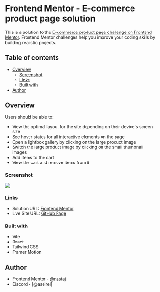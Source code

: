 # Frontend Mentor - E-commerce product page solution

This is a solution to the [E-commerce product page challenge on Frontend Mentor](https://www.frontendmentor.io/challenges/ecommerce-product-page-UPsZ9MJp6). Frontend Mentor challenges help you improve your coding skills by building realistic projects.

## Table of contents

- [Overview](#overview)
  - [Screenshot](#screenshot)
  - [Links](#links)
  - [Built with](#built-with)
- [Author](#author)

## Overview

Users should be able to:

- View the optimal layout for the site depending on their device's screen size
- See hover states for all interactive elements on the page
- Open a lightbox gallery by clicking on the large product image
- Switch the large product image by clicking on the small thumbnail images
- Add items to the cart
- View the cart and remove items from it

### Screenshot

![](./screenshot-1.png)

### Links

- Solution URL: [Frontend Mentor](https://www.frontendmentor.io/solutions/rest-countries-api-page-using-react-tailwind-css-and-framer-motion-2FWhKAtLvq)
- Live Site URL: [GitHub Page](https://nastaj.github.io/rest-countries-api-page/)

### Built with

- Vite
- React
- Tailwind CSS
- Framer Motion

## Author

- Frontend Mentor - [@nastaj](https://www.frontendmentor.io/profile/nastaj)
- Discord - [@aseirel]
